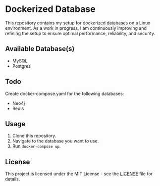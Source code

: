 # Dockerized Database

This repository contains my setup for dockerized databases on a Linux environment. As a work in progress, I am continuously improving and refining the setup to ensure optimal performance, reliability, and security.

## Available Database(s)

- MySQL
- Postgres

## Todo

Create docker-compose.yaml for the following databases:

- Neo4j
- Redis

## Usage

1. Clone this repository.
2. Navigate to the database you want to use.
3. Run `docker-compose up`.

## License

This project is licensed under the MIT License - see the [LICENSE](LICENSE) file for details.
